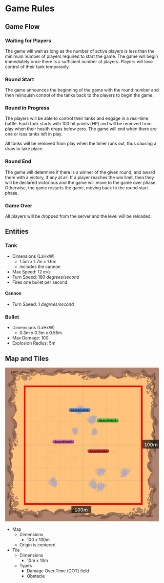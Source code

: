 # Game Rules

## Game Flow

### Waiting for Players
The game will wait as long as the number of active players is less than the
minimum number of players required to start the game. The game will begin
immediately once there is a sufficient number of players. Players will lose
control of their tank temporarily.

### Round Start
The game announces the beginning of the game with the round number and then
relinquish control of the tanks back to the players to begin the game.

### Round in Progress
The players will be able to control their tanks and engage in a real-time
battle. Each tank starts with 100 hit points (HP) and will be removed from play
when their health drops below zero. The game will end when there are one or less
tanks left in play.

All tanks will be removed from play when the timer runs out, thus causing a draw
to take place.

### Round End
The game will determine if there is a winner of the given round, and award them
with a victory, if any at all. If a player reaches the win limit, then they will
be declared victorious and the game will move to the game over phase. Otherwise,
the game restarts the game, moving back to the round start phase.

### Game Over
All players will be dropped from the server and the level will be reloaded.

## Entities

### Tank

- Dimensions (LxHxW)
  - 1.5m x 1.7m x 1.6m
  - includes the cannon
- Max Speed: 12 _m/s_
- Turn Speed: 180 _degrees/second_
- Fires one bullet per second

#### Cannon
- Turn Speed: 1 _degrees/second_

### Bullet

- Dimensions (LxHxW)
  - 0.3m x 0.3m x 0.55m
- Max Damage: 100
- Explosion Radius: 5m

## Map and Tiles

![A diagram of the game map.](docs/MapDiagram.png)

- Map
    - Dimensions
        - 100 x 100m
    - Origin is centered
- Tile
    - Dimensions
        - 10m x 10m
    - Types
        - Damage Over Time (DOT) field
        - Obstacle
